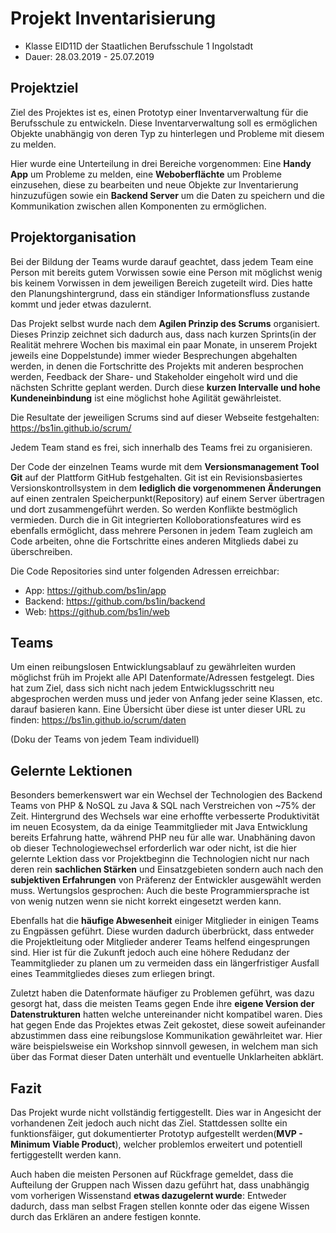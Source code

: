 # Projekt Inventarisierung

* Klasse EID11D der Staatlichen Berufsschule 1 Ingolstadt
* Dauer: 28.03.2019 - 25.07.2019

## Projektziel

Ziel des Projektes ist es, einen Prototyp einer Inventarverwaltung für die Berufsschule zu entwickeln. Diese Inventarverwaltung soll es ermöglichen Objekte unabhängig von deren Typ zu hinterlegen und Probleme mit diesem zu melden.

Hier wurde eine Unterteilung in drei Bereiche vorgenommen: Eine **Handy App** um Probleme zu melden, eine **Weboberflächte** um Probleme einzusehen, diese zu bearbeiten und neue Objekte zur Inventarierung hinzuzufügen sowie ein **Backend Server** um die Daten zu speichern und die Kommunikation zwischen allen Komponenten zu ermöglichen.

## Projektorganisation

Bei der Bildung der Teams wurde darauf geachtet, dass jedem Team eine Person mit bereits gutem Vorwissen sowie eine Person mit möglichst wenig bis keinem Vorwissen in dem jeweiligen Bereich zugeteilt wird. Dies hatte den Planungshintergrund, dass ein ständiger Informationsfluss zustande kommt und jeder etwas dazulernt.

Das Projekt selbst wurde nach dem **Agilen Prinzip des Scrums** organisiert. Dieses Prinzip zeichnet sich dadurch aus, dass nach kurzen Sprints(in der Realität mehrere Wochen bis maximal ein paar Monate, in unserem Projekt jeweils eine Doppelstunde) immer wieder Besprechungen abgehalten werden, in denen die Fortschritte des Projekts mit anderen besprochen werden, Feedback der Share- und Stakeholder eingeholt wird und die nächsten Schritte geplant werden. Durch diese **kurzen Intervalle und hohe Kundeneinbindung** ist eine möglichst hohe Agilität gewährleistet.

Die Resultate der jeweiligen Scrums sind auf dieser Webseite festgehalten: https://bs1in.github.io/scrum/

Jedem Team stand es frei, sich innerhalb des Teams frei zu organisieren.

Der Code der einzelnen Teams wurde mit dem **Versionsmanagement Tool Git** auf der Plattform GitHub festgehalten. Git ist ein Revisionsbasiertes Versionskontrollsystem in dem **lediglich die vorgenommenen Änderungen** auf einen zentralen Speicherpunkt(Repository) auf einem Server übertragen und dort zusammengeführt werden. So werden Konflikte bestmöglich vermieden. Durch die in Git integrierten Kolloborationsfeatures wird es ebenfalls ermöglicht, dass mehrere Personen in jedem Team zugleich am Code arbeiten, ohne die Fortschritte eines anderen Mitglieds dabei zu überschreiben.

Die Code Repositories sind unter folgenden Adressen erreichbar:

* App: https://github.com/bs1in/app
* Backend: https://github.com/bs1in/backend
* Web: https://github.com/bs1in/web

## Teams

Um einen reibungslosen Entwicklungsablauf zu gewährleiten wurden möglichst früh im Projekt alle API Datenformate/Adressen festgelegt. Dies hat zum Ziel, dass sich nicht nach jedem Entwicklugsschritt neu abgesprochen werden muss und jeder von Anfang jeder seine Klassen, etc. darauf basieren kann. Eine Übersicht über diese ist unter dieser URL zu finden: https://bs1in.github.io/scrum/daten

(Doku der Teams von jedem Team individuell)

## Gelernte Lektionen

Besonders bemerkenswert war ein Wechsel der Technologien des Backend Teams von PHP & NoSQL zu Java & SQL nach Verstreichen von ~75% der Zeit. Hintergrund des Wechsels war eine erhoffte verbesserte Produktivität im neuen Ecosystem, da da einige Teammitglieder mit Java Entwicklung bereits Erfahrung hatte, während PHP neu für alle war. Unabhäning davon ob dieser Technologiewechsel erforderlich war oder nicht, ist die hier gelernte Lektion dass vor Projektbeginn die Technologien nicht nur nach deren rein **sachlichen Stärken** und Einsatzgebieten sondern auch nach den **subjektiven Erfahrungen** von Präferenz der Entwickler ausgewählt werden muss. Wertungslos gesprochen: Auch die beste Programmiersprache ist von wenig nutzen wenn sie nicht korrekt eingesetzt werden kann.

Ebenfalls hat die **häufige Abwesenheit** einiger Mitglieder in einigen Teams zu Engpässen geführt. Diese wurden dadurch überbrückt, dass entweder die Projektleitung oder Mitglieder anderer Teams helfend eingesprungen sind. Hier ist für die Zukunft jedoch auch eine höhere Redudanz der Teammitglieder zu planen um zu vermeiden dass ein längerfristiger Ausfall eines Teammitgliedes dieses zum erliegen bringt.

Zuletzt haben die Datenformate häufiger zu Problemen geführt, was dazu gesorgt hat, dass die meisten Teams gegen Ende ihre **eigene Version der Datenstrukturen** hatten welche untereinander nicht kompatibel waren. Dies hat gegen Ende das Projektes etwas Zeit gekostet, diese soweit aufeinander abzustimmen dass eine reibungslose Kommunikation gewährleitet war. Hier wäre beispielsweise ein Workshop sinnvoll gewesen, in welchem man sich über das Format dieser Daten unterhält und eventuelle Unklarheiten abklärt.

## Fazit

Das Projekt wurde nicht vollständig fertiggestellt. Dies war in Angesicht der vorhandenen Zeit jedoch auch nicht das Ziel. Stattdessen sollte ein funktionsfäiger, gut dokumentierter Prototyp aufgestellt werden(**MVP - Minimum Viable Product**), welcher problemlos erweitert und potentiell fertiggestellt werden kann.

Auch haben die meisten Personen auf Rückfrage gemeldet, dass die Aufteilung der Gruppen nach Wissen dazu geführt hat, dass unabhängig vom vorherigen Wissenstand **etwas dazugelernt wurde**: Entweder dadurch, dass man selbst Fragen stellen konnte oder das eigene Wissen durch das Erklären an andere festigen konnte.
